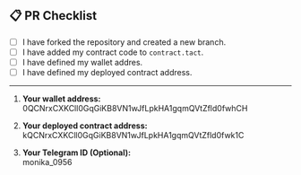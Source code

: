 ## 📋 PR Checklist

- [ ] I have forked the repository and created a new branch.
- [ ] I have added my contract code to `contract.tact`.
- [ ] I have defined my wallet addres.
- [ ] I have defined my deployed contract address.

---

1. **Your wallet address:**  
   0QCNrxCXKCll0GqGiKB8VN1wJfLpkHA1gqmQVtZfld0fwhCH

2. **Your deployed contract address:**  
   kQCNrxCXKCll0GqGiKB8VN1wJfLpkHA1gqmQVtZfld0fwk1C

2. **Your Telegram ID (Optional):**  
   monika_0956
